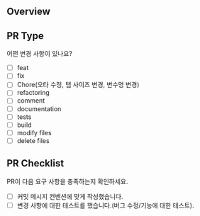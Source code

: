 ## Overview
<!---- 변경 사항 및 관련 이슈에 대해 간단하게 작성해주세요. 어떻게보다 무엇을 왜 수정했는지 설명해주세요. -->

<!---- Resolves: #(Isuue Number) -->

## PR Type
어떤 변경 사항이 있나요?

- [ ] feat
- [ ] fix
- [ ] Chore(오타 수정, 탭 사이즈 변경, 변수명 변경)
- [ ] refactoring
- [ ] comment
- [ ] documentation
- [ ] tests
- [ ] build
- [ ] modify files
- [ ] delete files

## PR Checklist
PR이 다음 요구 사항을 충족하는지 확인하세요.

- [ ] 커밋 메시지 컨벤션에 맞게 작성했습니다.
- [ ] 변경 사항에 대한 테스트를 했습니다.(버그 수정/기능에 대한 테스트).
